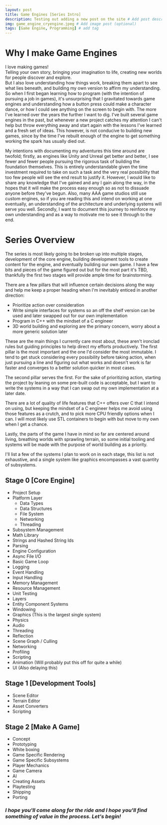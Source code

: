 ```yaml
---
layout: post
title: Game Engines [Series Intro]
description: Testing out adding a new post on the site # Add post description (optional)
img: game_engine_cryengine.jpeg # Add image post (optional)
tags: [Game Engine, Programming] # add tag
---
```


# Why I make Game Engines

I love making games!   
Telling your own story, bringing your imagination to life, creating new worlds for people discover and explore.  
But I also love understanding how things work, breaking them apart to see what lies beneath, and building my own version to affirm my understanding.  
So when I first began learning how to program (with the intention of pursuing a job in games), it's unsurprising that I gravitated towards game engines and understanding how a button press could make a character dance, or how I could see anything on the screen to begin with. The more I've learned over the years the further I want to dig. I've built several game engines in the past, but whenever a new project catches my attention I can't help but throw everything away and start again with the lessons I've learned and a fresh set of ideas. This however, is not conducive to building new games, since by the time I've rebuilt enough of the engine to get something working the spark has usually died out. 

My intentions with documenting my adventures this time around are twofold; firstly, as engines like Unity and Unreal get better and better, I see fewer and fewer people pursuing the rigorous task of building the foundation themselves. This is entirely understandable given the time investment required to take on such a task and the very real possibility that too few people will see the end result to justify it. However, I would like to share any knowledge that I've gained and any I gain along the way, in the hopes that it will make the process easy enough so as not to dissuade anyone before they've begun. Also, many AAA game studios still use custom engines, so if you are reading this and intend on working at one eventually, an understanding of the architecture and underlying systems will serve you well. Secondly, I want to document this journey to reinforce my own understanding and as a way to motivate me to see it through to the end. 

# Series Overview

The series is most likely going to be broken up into multiple stages, development of the core engine, building development tools to create content for the engine, and eventually building our own game. I have a few bits and pieces of the game figured out but for the most part it's TBD, thankfully the first two stages will provide ample time for brainstorming.

There are a few pillars that will influence certain decisions along the way and help me keep a proper heading when I'm inevitably enticed in another direction:
* Prioritize action over consideration
* Write simple interfaces for systems so an off the shelf version can be used and later swapped out for our own implementation
* Program in C++ with the mindset of a C engineer
* 3D world building and exploring are the primary concern, worry about a more generic solution later

These are the main things I currently care most about, these aren't ironclad rules but guiding principles to help direct my efforts productively. The first pillar is the most important and the one I'd consider the most immutable. I tend to get stuck considering every possibility before taking action, when just pursuing a line and figuring out what works and doesn't work is far faster and converges to a better solution quicker in most cases.

The second pillar serves the first. For the sake of prioritizing action, starting the project by leaning on some pre-built code is acceptable, but I want to write the systems in a way that I can swap out my own implementation at a later date.

There are a lot of quality of life features that C++ offers over C that I intend on using, but keeping the mindset of a C engineer helps me avoid using those features as a crutch, and to pick more CPU friendly options when I can. I will most likely use STL containers to begin with but move to my own when I get a chance.

Lastly, the parts of the game I have in mind so far are centered around living, breathing worlds with sprawling terrain, so some initial tooling and systems will be made with the purpose of world building as a priority.

I'll list a few of the systems I plan to work on in each stage, this list is not exhaustive, and a single system like graphics encompasses a vast quantity of subsystems.
 
## Stage 0 [Core Engine]

* Project Setup  
* Platform Layer
    - Data Types
    - Data Structures
    - File System
    - Networking 
    - Threading
* Subsystem Management
* Math Library
* Strings and Hashed String Ids
* Parsing
* Engine Configuration
* Async File I/O
* Basic Game Loop
* Logging
* Event Handling
* Input Handling
* Memory Management
* Resource Management
* Unit Testing
* Layers
* Entity Component Systems
* Windowing
* Graphics (This is the largest single system)
* Physics
* Audio
* Threading
* Reflection
* Scene Graph / Culling
* Networking
* Profiling
* Scripting
* Animation (Will probably put this off for quite a while)
* UI (Also delaying this)

## Stage 1 [Development Tools]

* Scene Editor
* Terrain Editor
* Asset Converters
* Scripting

## Stage 2 [Make A Game]

* Concept
* Prototyping
* White boxing
* Game Specific Rendering
* Game Specific Subsystems
* Player Mechanics
* Game Camera
* AI
* Creating Assets
* Playtesting
* Shipping
* Porting

### *I hope you'll come along for the ride and I hope you'll find something of value in the process. Let's begin!*